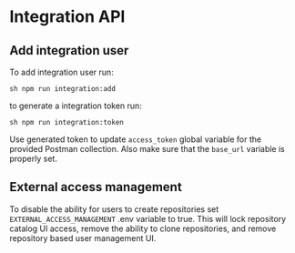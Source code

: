 # Integration API

## Add integration user

To add integration user run:

`sh npm run integration:add`

to generate a integration token run:

`sh npm run integration:token`

Use generated token to update `access_token` global variable for the provided
Postman collection. Also make sure that the `base_url` variable is properly set.

## External access management

To disable the ability for users to create repositories set 
`EXTERNAL_ACCESS_MANAGEMENT` .env variable to true. This will lock
repository catalog UI access, remove the ability to clone repositories, and
remove repository based user management UI.
